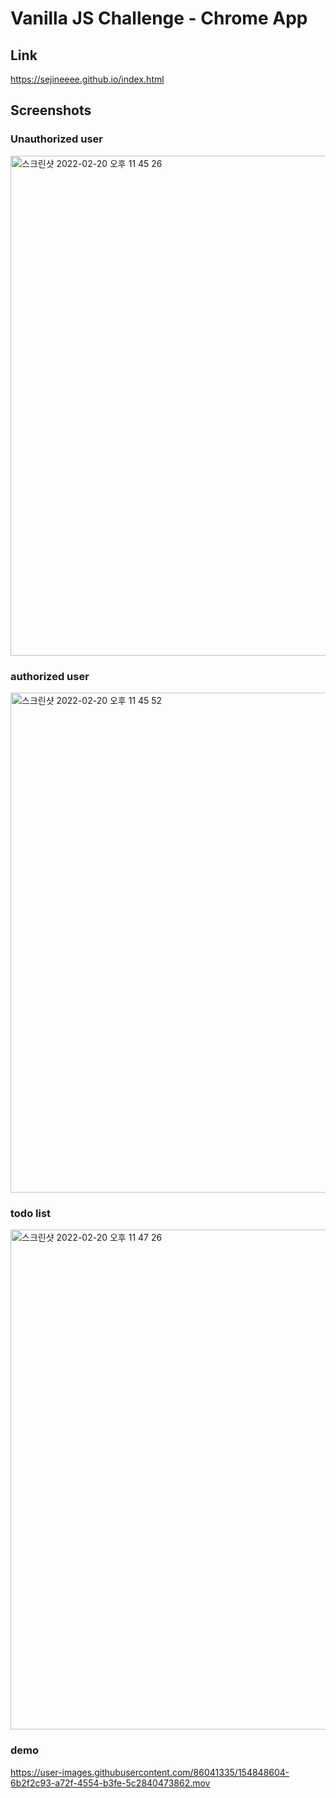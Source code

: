# Vanilla JS Challenge - Chrome App

## Link
https://sejineeee.github.io/index.html

## Screenshots

### Unauthorized user
<img width="800" alt="스크린샷 2022-02-20 오후 11 45 26" src="https://user-images.githubusercontent.com/86041335/154848477-f54356c3-1977-419c-a5cf-87a33b23b39f.png">

### authorized user
<img width="800" alt="스크린샷 2022-02-20 오후 11 45 52" src="https://user-images.githubusercontent.com/86041335/154848506-4c5ec8e7-fac9-446e-84b1-09b7d177dfa7.png">


### todo list
<img width="800" alt="스크린샷 2022-02-20 오후 11 47 26" src="https://user-images.githubusercontent.com/86041335/154848509-9eef3a4d-219c-4bc0-bec6-d05ed8055af7.png">


### demo


https://user-images.githubusercontent.com/86041335/154848604-6b2f2c93-a72f-4554-b3fe-5c2840473862.mov

